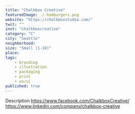 ```yaml
---
title: "Chalkbox Creative"
featuredImage: ./-hamburgers.png
website: "https://chalkboxstudio.com/"
twit: ""
inst: "chalkboxcreative"
category: "C"
city: "Seattle"
neighborhood:
size: "Small (1-10)"
place: 
tags:
    - branding
    - illustration
    - packaging
    - print
    - ux/ui
published: true
---
```


Description
https://www.facebook.com/ChalkboxCreative/
https://www.linkedin.com/company/chalkbox-creative


